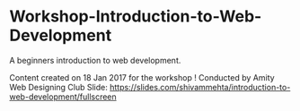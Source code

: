 # Workshop-Introduction-to-Web-Development
A beginners introduction to web development.


Content created on 18 Jan 2017 for the workshop ! 
Conducted by Amity Web Designing Club 
Slide: https://slides.com/shivammehta/introduction-to-web-development/fullscreen
